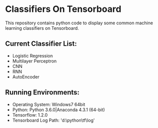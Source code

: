 # Classifiers On Tensorboard
This repository contains python code to display some common machine learning classifiers on Tensorboard. 

## Current Classifier List:
- Logistic Regression
- Multilayer Perceptron
- CNN
- RNN
- AutoEncoder

## Running Environments:
- Operating System: Windows7 64bit
- Python: Python 3.6.0|Anaconda 4.3.1 (64-bit)
- Tensorflow: 1.2.0
- Tensorboard Log Path: 'd:\python\tf\log'
